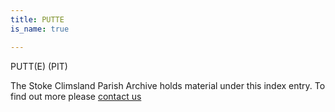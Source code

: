 ```yaml
---
title: PUTTE
is_name: true

---
```


PUTT(E) (PIT)


The Stoke Climsland Parish Archive holds material under this index entry. To find out more please [contact us](/contact/)
